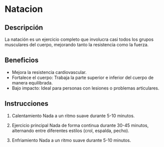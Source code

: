 # Natacion 

## Descripción
La natación es un ejercicio completo que involucra casi todos los grupos musculares del cuerpo, mejorando tanto la resistencia como la fuerza.

## Beneficios
- Mejora la resistencia cardiovascular.
- Fortalece el cuerpo: Trabaja la parte superior e inferior del cuerpo de manera equilibrada.
- Bajo impacto: Ideal para personas con lesiones o problemas articulares.
## Instrucciones

1. Calentamiento
Nada a un ritmo suave durante 5-10 minutos.

2. Ejercicio principal
Nada de forma continua durante 30-45 minutos, alternando entre diferentes estilos (crol, espalda, pecho).

3. Enfriamiento
Nada a un ritmo suave durante 5-10 minutos.

